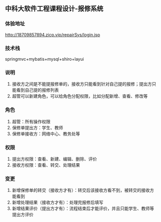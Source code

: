 ## 中科大软件工程课程设计-报修系统
### 体验地址
  http://18709857894.zicp.vip/repairSys/login.jsp
### 技术栈
  springmvc+mybatis+mysql+shiro+layui
### 说明
1. 接收方之间是不能提报修单的，接收方只能看到针对自己提的报修；提出方只能看到自己提的报修列表
2. 超管可以新建角色，可以给角色分配权限，比如分配新增、查看、修改等
### 角色  
1. 超管：所有操作权限
2. 保修单提出方：学生、教师
3. 保修单接收方：网络中心、教务处等
### 权限
1. 提出方权限：查看、新建、编辑、删除、评价
2. 接收方权限：查看、转交、处理结果
### 变更
1. 新增保修单的转交（接收方才有）：转交后该接收方看不到，被转交的接收方能看到
2. 新增处理结果（接收方才有）：处理完报修后填写
2. 新增结果评价（提出方才有）：流程结束后才能评价，并且只能学生、教师等提出方评价
